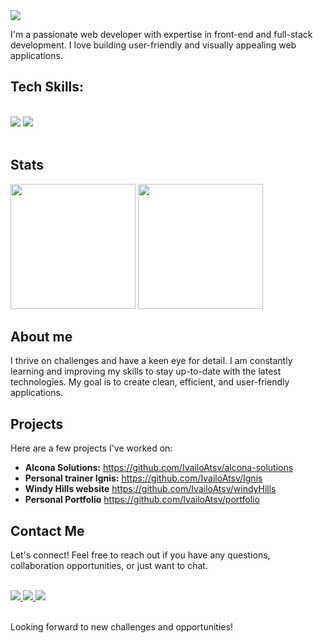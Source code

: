 
<img src="https://readme-typing-svg.herokuapp.com/?font=Roboto&size=35&center=true&vCenter=true&width=500&height=70&duration=4000&color=b06bf3&lines=Hi+There!+👋;+My+name+is+Ivaylo+Atanasov.;" />

I'm a passionate web developer with expertise in front-end and full-stack development. I love building user-friendly and visually appealing web applications.

## Tech Skills:
<br/>
<div align="left">
    <img src="https://skillicons.dev/icons?i=react,javascript,typescript,nodejs,express" />
    <img src="https://skillicons.dev/icons?i=mui,html,css,tailwind,mongodb,github,git" />
</div><br/>

## Stats
<div align="left" valign="center">

<img height="200px" src="https://github-readme-stats.vercel.app/api/top-langs/?username=IvailoAtsv&theme=tokyonight&layout=compact" />

<img height="200px" src="https://streak-stats.demolab.com/?user=IvailoAtsv&theme=tokyonight" />

</div>

## About me
I thrive on challenges and have a keen eye for detail. I am constantly learning and improving my skills to stay up-to-date with the latest technologies. My goal is to create clean, efficient, and user-friendly applications.

## Projects

Here are a few projects I've worked on:

- **Alcona Solutions:** https://github.com/IvailoAtsv/alcona-solutions
- **Personal trainer Ignis:** https://github.com/IvailoAtsv/Ignis
- **Windy Hills website** https://github.com/IvailoAtsv/windyHills
- **Personal Portfolio** https://github.com/IvailoAtsv/portfolio

## Contact Me

Let's connect! Feel free to reach out if you have any questions, collaboration opportunities, or just want to chat.

<br/>
  <a target="_blank" href="mailto:ivailoatanassovv@gmail.com">
    <img src="https://img.shields.io/badge/Gmail-9e9e9e?style=for-the-badge&logo=gmail&logoColor=red" />
  </a>

  <a target="_blank" href="https://www.linkedin.com/in/ivaylo-atanasov-7aa413268/" target="_blank">
    <img src="https://img.shields.io/badge/LinkedIn-0077B5?style=for-the-badge&logo=linkedin&logoColor=white" target="_blank" />
  </a>

  <a target="_blank" href="https://www.ivailo.dev" target="_blank">
     <img src="https://img.shields.io/badge/Portfolio-2f2f2f?style=for-the-badge&logo=todoist&logoColor=b06bf3" target="_blank" />
  </a><br/><br/>

Looking forward to new challenges and opportunities!
